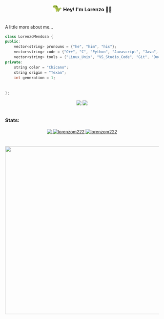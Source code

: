 <!-- 
![Visitors](https://api.visitorbadge.io/api/visitors?path=https%3A%2F%2Fgithub.com%2Florenzonmendoza&label=visitors&labelColor=%2337d67a&countColor=%23555555&style=flat)
 -->

<div align='center'>
  <H3><img alt="mona-whisper" height="22.5" width="32.5" src="gifs/dino-crop.gif" style="position: relative; top: 3px;"/> Hey! I'm Lorenzo 👋🏽 <H3>
</div>


#
A little more about me...  

```cpp
class LorenzoMendoza {
public:
    vector<string> pronouns = {"he", "him", "his"};
    vector<string> code = {"C++", "C", "Python", "Javascript", "Java", "Bash", "HTML"};
    vector<string> tools = {"Linux_Unix", "VS_Studio_Code", "Git", "Docker", "Jupyter_Notebooks", "LaTeX"};
private:
    string color = "Chicano";
    string origin = "Texan";
    int generation = 1;


};
```

<div align="center">
 <a href="https://www.linkedin.com/in/lorenzonmendoza/" target="_blank"><img align="center" src="https://img.shields.io/badge/LinkedIn-0077B5?style=for-the-badge&logo=linkedin&logoColor=white" target="_blank"></a>
 <a href="https://open.spotify.com/user/leprol?si=e92d2af35ef3452c" target="_blank"><img align="center" src="https://img.shields.io/badge/Spotify-1ED760?&style=for-the-badge&logo=spotify&logoColor=white" target="_blank"></a>  
</div>
   
   



#
<div align="center">
 <h3 align="left">Stats:</h3>
 <a href="https://github.com/lorenzom222">
<img height="180em" align="center" src="https://github-readme-stats.vercel.app/api/top-langs/?username=lorenzom222&layout=compact&langs_count=7&theme=merko&hide=jupyter%20notebook,makefile,cmake"/>


<!--   <img height="180em" align="center" src="https://github-readme-stats.vercel.app/api?username=lorenzom222&show_icons=true&theme=dark"/>
   -->
  <img height="180em" align="center" src="https://github-readme-streak-stats.herokuapp.com/?user=lorenzom222&theme=merko" alt="lorenzom222">
  <img height="180em" align="center" src="https://github-profile-summary-cards.vercel.app/api/cards/profile-details?username=lorenzom222&theme=merko" alt="lorenzom222"/>
 </a>
</div>
<!-- 
<img src="https://github-readme-activity-graph.vercel.app/graph?username=lorenzom222&bg_color=0d1117&color=ffffff&line=00b3ff&point=f9fafa&area=true&hide_border=true" alt="lorenzom222's github activity graph">
 -->
  
#
<div align = "center">
  <img src="https://i.pinimg.com/originals/b0/37/ad/b037adead23abdfac4bca0b0de0c3955.gif" width="900" height="550">


</div>
